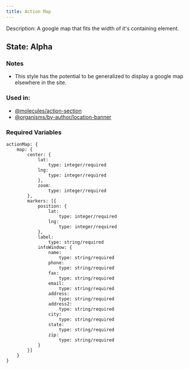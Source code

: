 ```yaml
---
title: Action Map
---
```

Description: A google map that fits the width of it's containing element.
## State: Alpha
### Notes
- This style has the potential to be generalized to display a google map elsewhere in the site.
### Used in:
- [@molecules/action-section](?p=molecules-action-section)
- [@organisms/by-author/location-banner](?p=organisms-location-banner)
### Required Variables
~~~
actionMap: {
    map: {
        center: {
            lat:
                type: integer/required
            lng:
                type: integer/required
            },
            zoom:
                type: integer/required
        },
        markers: [{
            position: {
                lat:
                    type: integer/required
                lng:
                    type: integer/required
            },
            label:
                type: string/required
            infoWindow: {
                name:
                    type: string/required
                phone:
                    type: string/required
                fax:
                    type: string/required
                email:
                    type: string/required
                address:
                    type: string/required
                address2:
                    type: string/required
                city:
                    type: string/required
                state:
                    type: string/required
                zip:
                    type: string/required
            }
        }]
    }
}
~~~

